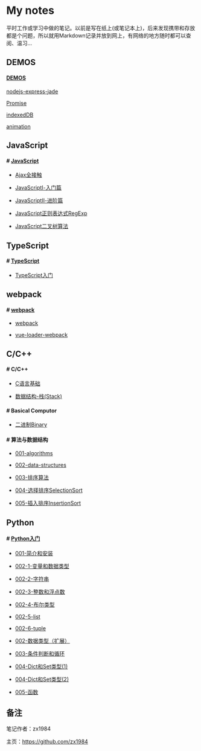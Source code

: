 # My notes

平时工作或学习中做的笔记。以前是写在纸上(或笔记本上)，后来发现携带和存放都是个问题，所以就用Markdown记录并放到网上，有网络的地方随时都可以查阅、温习...

## DEMOS

#### [DEMOS](./Demos)

[nodejs-express-jade](./Demos/nodejs-express-jade)

[Promise](./Demos/js-promise)

[indexedDB](./Demos/indexeddb)

[animation](./Demos/js-animation)

## JavaScript

#### # [JavaScript](./Javascript)

* [Ajax全接触](./Javascript/Ajax全接触.md)

* [JavaScriptⅠ-入门篇](./Javascript/JavaScriptⅠ-入门篇.md)

* [JavaScriptⅡ-进阶篇](./Javascript/JavaScriptⅡ-进阶篇.md)

* [JavaScript正则表达式RegExp](./Javascript/JavaScript正则表达式RegExp.md)

* [JavaScript二叉树算法](./Javascript/JavaScript二叉树算法.md)

## TypeScript

#### # [TypeScript](./Javascript)

* [TypeScript入门](./Typescript/TypeScript入门.md)

## webpack

#### # [webpack](./C%2B%2B)

* [webpack](./Webpack/webpack)

* [vue-loader-webpack](./Webpack/vue-loader%2Bwebpack)


## C/C++

#### # C/C++

* [C语言基础](./C++/C语言基础.md)

* [数据结构-栈(Stack)](./C++/数据结构-栈(Stack).md)

#### # Basical Computor

* [二进制Binary](./BasicalComputor/binary.md)

#### # 算法与数据结构

* [001-algorithms](./AlgorithmsAndDataStructures/001-algorithms.md)

* [002-data-structures](./AlgorithmsAndDataStructures/002-data-structures.md)

* [003-排序算法](./AlgorithmsAndDataStructures/003-排序算法.md)

* [004-选择排序SelectionSort](./AlgorithmsAndDataStructures/004-选择排序SelectionSort.md)

* [005-插入排序InsertionSort](./AlgorithmsAndDataStructures/005-插入排序InsertionSort.md)

## Python

#### # [Python入门](./Python/basic-tutorials)

* [001-简介和安装](./Python/basic-tutorials/Python-001-简介和安装.md)

* [002-1-变量和数据类型](./Python/basic-tutorials/Python-002-0-变量和数据类型.md)

* [002-2-字符串](./Python/basic-tutorials/Python-002-a-字符串.md)

* [002-3-整数和浮点数](./Python/basic-tutorials/Python-002-b-整数和浮点数.md)

* [002-4-布尔类型](./Python/basic-tutorials/Python-002-c-布尔类型.md)

* [002-5-list](./Python/basic-tutorials/Python-002-d-list.md)

* [002-6-tuple](./Python/basic-tutorials/Python-002-e-tuple.md)

* [002-数据类型（扩展）](./Python/basic-tutorials/Python-002-数据类型（扩展）.md)

* [003-条件判断和循环](./Python/basic-tutorials/Python-003-条件判断和循环.md)

* [004-Dict和Set类型(1)](./Python/basic-tutorials/Python-004-Dict和Set类型(1).md)

* [004-Dict和Set类型(2)](./Python/basic-tutorials/Python-004-Dict和Set类型(2).md)

* [005-函数](./Python/basic-tutorials/Python-005-函数.md)

## 备注

笔记作者：zx1984

主页：https://github.com/zx1984
